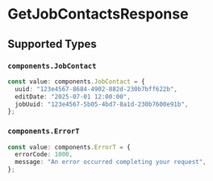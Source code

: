 # GetJobContactsResponse


## Supported Types

### `components.JobContact`

```typescript
const value: components.JobContact = {
  uuid: "123e4567-8684-4902-882d-230b7bff622b",
  editDate: "2025-07-01 12:00:00",
  jobUuid: "123e4567-5b05-4bd7-8a1d-230b7600e91b",
};
```

### `components.ErrorT`

```typescript
const value: components.ErrorT = {
  errorCode: 1000,
  message: "An error occurred completing your request",
};
```

